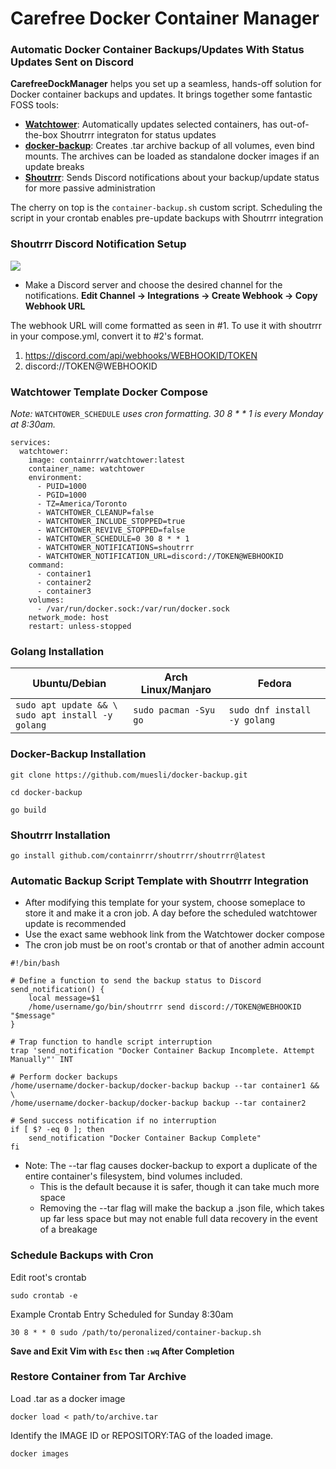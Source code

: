 # Carefree Docker Container Manager
### Automatic Docker Container Backups/Updates With Status Updates Sent on Discord  

**CarefreeDockManager** helps you set up a seamless, hands-off solution for Docker container backups and updates. It brings together some fantastic FOSS tools:
- **[Watchtower](https://github.com/containrrr/watchtower)**: Automatically updates selected containers, has out-of-the-box Shoutrrr integraton for status updates 
- **[docker-backup](https://github.com/muesli/docker-backup)**: Creates .tar archive backup of all volumes, even bind mounts. The archives can be loaded as standalone docker images if an update breaks
- **[Shoutrrr](https://github.com/containrrr/shoutrrr)**: Sends Discord notifications about your backup/update status for more passive administration

The cherry on top is the `container-backup.sh` custom script. Scheduling the script in your crontab enables pre-update backups with Shoutrrr integration 

### Shoutrrr Discord Notification Setup 
![ ](discord-status-update-demo.gif)
- Make a Discord server and choose the desired channel for the notifications. **Edit Channel -> Integrations -> Create Webhook -> Copy Webhook URL**

The webhook URL will come formatted as seen in #1. To use it with shoutrrr in your compose.yml, convert it to #2's format.
1. https://discord.com/api/webhooks/WEBHOOKID/TOKEN
2. discord://TOKEN@WEBHOOKID
### Watchtower Template Docker Compose
*Note:* `WATCHTOWER_SCHEDULE` *uses cron formatting. 30 8 * * 1 is every Monday at 8:30am.*

```
services:
  watchtower:
    image: containrrr/watchtower:latest
    container_name: watchtower
    environment:
      - PUID=1000
      - PGID=1000
      - TZ=America/Toronto
      - WATCHTOWER_CLEANUP=false
      - WATCHTOWER_INCLUDE_STOPPED=true
      - WATCHTOWER_REVIVE_STOPPED=false
      - WATCHTOWER_SCHEDULE=0 30 8 * * 1
      - WATCHTOWER_NOTIFICATIONS=shoutrrr
      - WATCHTOWER_NOTIFICATION_URL=discord://TOKEN@WEBHOOKID
    command:
      - container1
      - container2
      - container3
    volumes:
      - /var/run/docker.sock:/var/run/docker.sock
    network_mode: host
    restart: unless-stopped
```

### Golang Installation

| Ubuntu/Debian                                          | Arch Linux/Manjaro    | Fedora                       |
| ------------------------------------------------------ | --------------------- | ---------------------------- |
| `sudo apt update && \`<br>`sudo apt install -y golang` | `sudo pacman -Syu go` | `sudo dnf install -y golang` |

### Docker-Backup Installation

```
git clone https://github.com/muesli/docker-backup.git
```

```
cd docker-backup
``````

```
go build
```
### Shoutrrr Installation

```
go install github.com/containrrr/shoutrrr/shoutrrr@latest
```

### Automatic Backup Script Template with Shoutrrr Integration
- After modifying this template for your system, choose someplace to store it and make it a cron job. A day before the scheduled watchtower update is recommended
- Use the exact same webhook link from the Watchtower docker compose 
- The cron job must be on root's crontab or that of another admin account

```
#!/bin/bash

# Define a function to send the backup status to Discord
send_notification() {
    local message=$1
    /home/username/go/bin/shoutrrr send discord://TOKEN@WEBHOOKID "$message"
}

# Trap function to handle script interruption
trap 'send_notification "Docker Container Backup Incomplete. Attempt Manually"' INT

# Perform docker backups
/home/username/docker-backup/docker-backup backup --tar container1 && \
/home/username/docker-backup/docker-backup backup --tar container2

# Send success notification if no interruption
if [ $? -eq 0 ]; then
    send_notification "Docker Container Backup Complete"
fi

```
- Note: The --tar flag causes docker-backup to export a duplicate of the entire container's filesystem, bind volumes included.
  - This is the default because it is safer, though it can take much more space
  - Removing the --tar flag will make the backup a .json file, which takes up far less space but may not enable full data recovery in the event of a breakage

### Schedule Backups with Cron

Edit root's crontab
```
sudo crontab -e
```

Example Crontab Entry Scheduled for Sunday 8:30am 
```
30 8 * * 0 sudo /path/to/peronalized/container-backup.sh
```

**Save and Exit Vim with `Esc` then `:wq` After Completion**

### Restore Container from Tar Archive 

Load .tar as a docker image
```
docker load < path/to/archive.tar
```

Identify the IMAGE ID or REPOSITORY:TAG of the loaded image.
```
docker images
```
